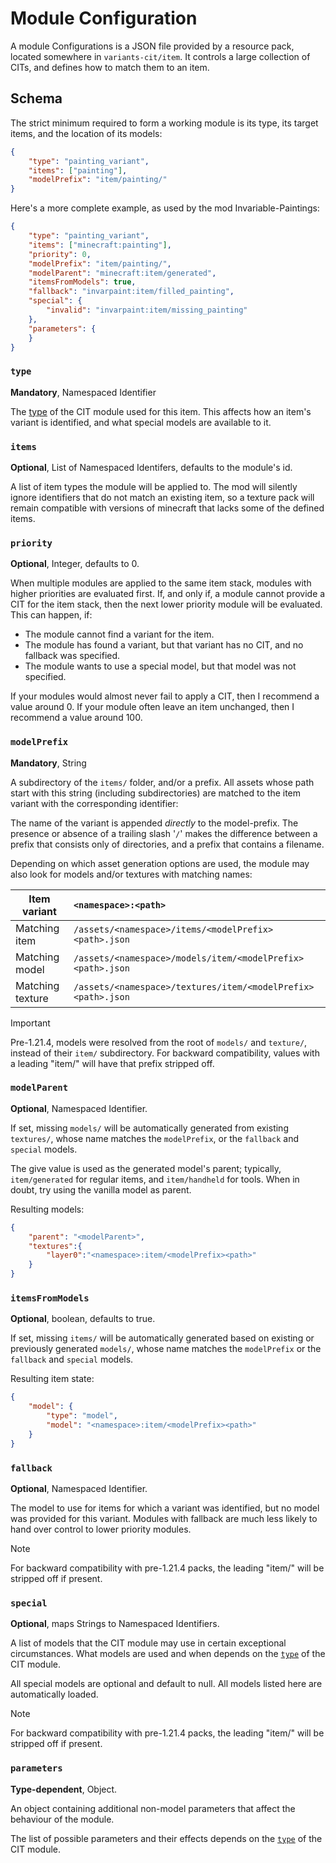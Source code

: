 # Module Configuration

A module Configurations is a JSON file provided by a resource pack, located somewhere in `variants-cit/item`. It controls a large collection of CITs, and defines how to match them to an item.

## Schema
The strict minimum required to form a working module is its type, its target items, and the location of its models:

```json
{
	"type": "painting_variant",
	"items": ["painting"],
	"modelPrefix": "item/painting/"
}
```

Here's a more complete example, as used by the mod Invariable-Paintings:

```json
{
	"type": "painting_variant",
	"items": ["minecraft:painting"],
	"priority": 0,
	"modelPrefix": "item/painting/",
	"modelParent": "minecraft:item/generated",
	"itemsFromModels": true,
	"fallback": "invarpaint:item/filled_painting",
	"special": {
		"invalid": "invarpaint:item/missing_painting"
	},
	"parameters": {
	}
}
```

### `type`
**Mandatory**, Namespaced Identifier

The [type](Module-Types) of the CIT module used for this item. This affects how an item's variant is identified, and what special models are available to it.

### `items`
**Optional**, List of Namespaced Identifers, defaults to the module's id.

A list of item types the module will be applied to. The mod will silently ignore identifiers that do not match an existing item, so a texture pack will remain compatible with versions of minecraft that lacks some of the defined items.

### `priority`
**Optional**, Integer, defaults to 0.

When multiple modules are applied to the same item stack, modules with higher priorities are evaluated first. If, and only if, a module cannot provide a CIT for the item stack, then the next lower priority module will be evaluated. This can happen, if:
- The module cannot find a variant for the item.
- The module has found a variant, but that variant has no CIT, and no fallback was specified.
- The module wants to use a special model, but that model was not specified.

If your modules would almost never fail to apply a CIT, then I recommend a value around 0.
If your module often leave an item unchanged, then I recommend a value around 100.

### `modelPrefix`
**Mandatory**, String

A subdirectory of the `items/` folder, and/or a prefix. All assets whose path start with this string (including subdirectories) are matched to the item variant with the corresponding identifier:  

The name of the variant is appended *directly* to the model-prefix. The presence or absence of a trailing slash '`/`' makes the difference between a prefix that consists only of directories, and a prefix that contains a filename.

Depending on which asset generation options are used, the module may also look for models and/or textures with matching names:

Item variant     | `<namespace>:<path>`
---------------- | :-------------------
Matching item    | `/assets/<namespace>/items/<modelPrefix><path>.json`
Matching model   | `/assets/<namespace>/models/item/<modelPrefix><path>.json`
Matching texture | `/assets/<namespace>/textures/item/<modelPrefix><path>.json`


> [!IMPORTANT]
>
> Pre-1.21.4, models were resolved from the root of `models/` and `texture/`, instead of their `item/` subdirectory.
> For backward compatibility, values with a leading "item/" will have that prefix stripped off.


### `modelParent`
**Optional**, Namespaced Identifier.

If set, missing `models/` will be automatically generated from existing `textures/`, whose name matches the `modelPrefix`, or the `fallback` and `special` models.

The give value is used as the generated model's parent; typically, `item/generated` for regular items, and `item/handheld` for tools. When in doubt, try using the vanilla model as parent.

Resulting models:
```json
{
	"parent": "<modelParent>",
	"textures":{
		"layer0":"<namespace>:item/<modelPrefix><path>"
	}
}
```

### `itemsFromModels`
**Optional**, boolean, defaults to true.

If set, missing `items/` will be automatically generated based on existing or previously generated `models/`, whose name matches the `modelPrefix` or the `fallback` and `special` models.

Resulting item state:
```json
{
	"model": {
		"type": "model",
		"model": "<namespace>:item/<modelPrefix><path>"
	}
}
```

### `fallback`
**Optional**, Namespaced Identifier.

The model to use for items for which a variant was identified, but no model was provided for this variant.
Modules with fallback are much less likely to hand over control to lower priority modules.

> [!NOTE]
>
> For backward compatibility with pre-1.21.4 packs, the leading "item/" will be stripped off if present.


### `special`
**Optional**, maps Strings to Namespaced Identifiers.

A list of models that the CIT module may use in certain exceptional circumstances. What models are used and when depends on the [`type`](Module-Types) of the CIT module.

All special models are optional and default to null.
All models listed here are automatically loaded.

> [!NOTE]
>
> For backward compatibility with pre-1.21.4 packs, the leading "item/" will be stripped off if present.


### `parameters`
**Type-dependent**, Object.

An object containing additional non-model parameters that affect the behaviour of the module.

The list of possible parameters and their effects depends on the [`type`](Module-Types) of the CIT module.
